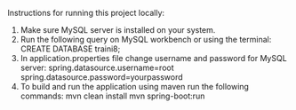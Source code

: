 Instructions for running this project locally:
1. Make sure MySQL server is installed on your system.
2. Run the following query on MySQL workbench or using the terminal:
    CREATE DATABASE traini8;
3. In application.properties file change username and password for MySQL server:
    spring.datasource.username=root
    spring.datasource.password=yourpassword
4. To build and run the application using maven run the following commands:
    mvn clean install
    mvn spring-boot:run


